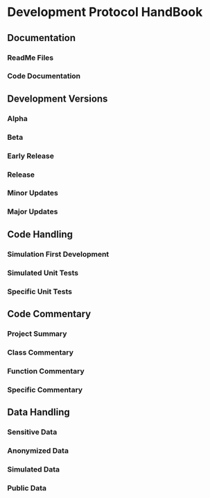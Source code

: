 # Development Protocol HandBook

## Documentation

### ReadMe Files
	
### Code Documentation
	
## Development Versions
	
### Alpha 
	
### Beta
	
### Early Release
	
### Release
	
### Minor Updates
	
### Major Updates
	
## Code Handling

### Simulation First Development
	
### Simulated Unit Tests
	
### Specific Unit Tests
	
## Code Commentary
	
### Project Summary 
	
### Class Commentary
	
### Function Commentary
	
### Specific Commentary
	
## Data Handling

### Sensitive Data
	
### Anonymized Data
	
### Simulated Data
	
### Public Data
	

	